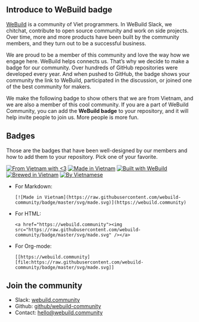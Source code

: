## Introduce to WeBuild badge

[WeBuild](https://webuild.community) is a community of Viet programmers. In WeBuild Slack, we chitchat, contribute to open source community and work on side projects. Over time, more and more products have been built by the community members, and they turn out to be a successful business.

We are proud to be a member of this community and love the way how we engage here. WeBuild helps connects us. That’s why we decide to make a badge for our community. Over hundreds of GitHub repositories were developed every year. And when pushed to GitHub, the badge shows your community the link to WeBuild, participated in the discussion, or joined one of the best community for makers.

We make the following badge to show others that we are from Vietnam, and we are also a member of this cool community. If you are a part of WeBuild Community, you can add the **WeBuild badge** to your repository, and it will help invite people to join us. More people is more fun.

## Badges

Those are the badges that have been well-designed by our members and how to add them to your repository. Pick one of your favorite.

[![From Vietnam with <3](https://raw.githubusercontent.com/webuild-community/badge/master/svg/love.svg)](https://webuild.community) [![Made in Vietnam](https://raw.githubusercontent.com/webuild-community/badge/master/svg/made.svg)](https://webuild.community) [![Built with WeBuild](https://raw.githubusercontent.com/webuild-community/badge/master/svg/WeBuild.svg)](https://webuild.community) [![Brewed in Vietnam](https://raw.githubusercontent.com/webuild-community/badge/master/svg/brew.svg)](https://webuild.community) [![By Vietnamese](https://raw.githubusercontent.com/webuild-community/badge/master/svg/by.svg)](https://webuild.community)

- For Markdown:

   ```
   [![Made in Vietnam](https://raw.githubusercontent.com/webuild-community/badge/master/svg/made.svg)](https://webuild.community)
   ```

- For HTML:

   ```
   <a href="https://webuild.community"><img src="https://raw.githubusercontent.com/webuild-community/badge/master/svg/made.svg" /></a>
   ```

- For Org-mode:

   ```
   [[https://webuild.community][file:https://raw.githubusercontent.com/webuild-community/badge/master/svg/made.svg]]
   ```

## Join the community

- Slack: [webuild.community](https://webuild.community)
- Github: [github/webuild-community](https://github.com/webuild-community)
- Contact: hello@webuild.community
